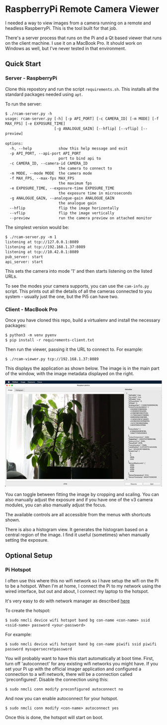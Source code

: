# RaspberryPi Remote Camera Viewer

I needed a way to view images from a camera running on a remote and headless RaspberryPi. This is the tool
built for that job.

There's a server process that runs on the Pi and a Qt based viewer that runs on the client machine. I use
it on a MacBook Pro. It should work on Windows as well, but I've never tested in that environment.

## Quick Start

### Server - RaspberryPi

Clone this repostory and run the script `requirements.sh`. This installs all the standard packages
needed using `apt`.

To run the server:

    $ ./rcam-server.py -h
    usage: rcam-server.py [-h] [-p API_PORT] [-c CAMERA_ID] [-m MODE] [-f MAX_FPS] [-e EXPOSURE_TIME]
                          [-g ANALOGUE_GAIN] [--hflip] [--vflip] [--preview]
                          
    options:
      -h, --help            show this help message and exit
      -p API_PORT, --api-port API_PORT
                            port to bind api to
      -c CAMERA_ID, --camera-id CAMERA_ID
                            the camera to connect to
      -m MODE, --mode MODE  the camera mode
      -f MAX_FPS, --max-fps MAX_FPS
                            the maximum fps
      -e EXPOSURE_TIME, --exposure-time EXPOSURE_TIME
                            the exposure time in microseconds
      -g ANALOGUE_GAIN, --analogue-gain ANALOGUE_GAIN
                            the analogue gain
      --hflip               flip the image horizontally
      --vflip               flip the image vertically
      --preview             run the camera preview on attached monitor

The simplest version would be:

    $ ./rcam-server.py -m 1
    listening at tcp://127.0.0.1:8089
    listening at tcp://192.168.1.37:8089
    listening at tcp://10.42.0.1:8089
    pub_server: start
    api_server: start

This sets the camera into mode '1' and then starts listening on the listed URLs. 

To see the modes your camera supports, you can use the `cam-info.py` script. This prints out all the details of all the cameras
connected to you system - usually just the one, but the Pi5 can have two.

### Client - MacBook Pro

Once you have cloned this repo, build a virtualenv and install the necessary packages:

    $ python3 -m venv pyenv
    $ pip install -r requirements-client.txt

Then run the viewer, passing it the URL to connect to. For example:

    $ ./rcam-viewer.py tcp://192.168.1.37:8089

This displays the application as shown below. The image is in the main part of the window, with the
image metadata displayed on the right.

![MainWindow](docs/main-window.png "Main Window")

You can toggle between fitting the image by cropping and scaling. You can also manually adjust the exposure and 
if you have one of the v3 camera modules, you can also manually adjust the focus.

The available controls are all accessible from the menus with shortcuts shown.

There is also a histogram view. It generates the histogram based on a central region of the image. I find it 
useful (sometimes) when manually setting the exposure.

## Optional Setup

### Pi Hotspot

I often use this where this no wifi network so I have setup the wifi on the Pi to be a hotspot. When I'm at home,
I connect the Pi to my network using the wired interface, but out and about, I connect my laptop to the hotspot.

It's very easy to do with network manager as described
[here](https://www.raspberrypi.com/documentation/computers/configuration.html#host-a-wireless-network-on-your-raspberry-pi)

To create the hotspot:

    $ sudo nmcli device wifi hotspot band bg con-name <con-name> ssid <ssid-name> password <your-password>

For example:

    $ sudo nmcli device wifi hotspot band bg con-name piwifi ssid piwifi password mysupersecretpassword

You will probably want to have this start automatically at boot time. First, turn off 'autoconnect' for any
existing wifi networks you might have. If you set your Pi up with the official imager application and configured
a connection to a wifi network, there will be a connection called 'preconfigured'. Disable the connection
using this:

    $ sudo nmcli conn modify preconfigured autoconnect no

And now you can enable autoconnect for your hotspot.

    $ sudo nmcli conn modify <con-name> autoconnect yes

Once this is done, the hotspot will start on boot.

